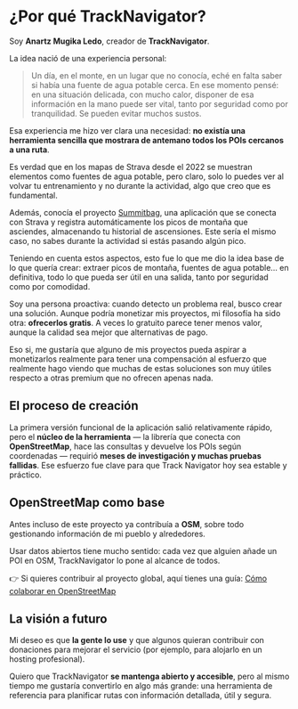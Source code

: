 # ¿Por qué TrackNavigator?

Soy **Anartz Mugika Ledo**, creador de **TrackNavigator**.

La idea nació de una experiencia personal:

> Un día, en el monte, en un lugar que no conocía, eché en falta saber si había una fuente de agua potable cerca. En ese momento pensé: en una situación delicada, con mucho calor, disponer de esa información en la mano puede ser vital, tanto por seguridad como por tranquilidad. Se pueden evitar muchos sustos.

Esa experiencia me hizo ver clara una necesidad: **no existía una herramienta sencilla que mostrara de antemano todos los POIs cercanos a una ruta**.

Es verdad que en los mapas de Strava desde el 2022 se muestran elementos como fuentes de agua potable, pero claro, solo lo puedes ver al volvar tu entrenamiento y no durante la actividad, algo que creo que es fundamental.


Además, conocía el proyecto <a href="https://summitbag.com/" target="_blank" rel="noopener">Summitbag</a>, una aplicación que se conecta con Strava y registra automáticamente los picos de montaña que asciendes, almacenando tu historial de ascensiones. Este sería el mismo caso, no sabes durante la actividad si estás pasando algún pico.

Teniendo en cuenta estos aspectos, esto fue lo que me dio la idea base de lo que quería crear: extraer picos de montaña, fuentes de agua potable… en definitiva, todo lo que pueda ser útil en una salida, tanto por seguridad como por comodidad.

Soy una persona proactiva: cuando detecto un problema real, busco crear una solución. Aunque podría monetizar mis proyectos, mi filosofía ha sido otra: **ofrecerlos gratis**. A veces lo gratuito parece tener menos valor, aunque la calidad sea mejor que alternativas de pago.

Eso si, me gustaría que alguno de mis proyectos pueda aspirar a monetizarlos realmente para tener una compensación al esfuerzo que realmente hago viendo que muchas de estas soluciones son muy útiles respecto a otras premium que no ofrecen apenas nada.

## El proceso de creación

La primera versión funcional de la aplicación salió relativamente rápido, pero el **núcleo de la herramienta** — la librería que conecta con **OpenStreetMap**, hace las consultas y devuelve los POIs según coordenadas — requirió **meses de investigación y muchas pruebas fallidas**. Ese esfuerzo fue clave para que Track Navigator hoy sea estable y práctico.

## OpenStreetMap como base

Antes incluso de este proyecto ya contribuía a **OSM**, sobre todo gestionando información de mi pueblo y alrededores.

Usar datos abiertos tiene mucho sentido: cada vez que alguien añade un POI en OSM, TrackNavigator lo pone al alcance de todos.

👉 Si quieres contribuir al proyecto global, aquí tienes una guía: [Cómo colaborar en OpenStreetMap](https://mugan86.medium.com/open-street-map-contribuir-a%C3%B1adiendo-puntos-de-inter%C3%A9s-pois-desde-0-31b4730795ef)

## La visión a futuro

Mi deseo es que **la gente lo use** y que algunos quieran contribuir con donaciones para mejorar el servicio (por ejemplo, para alojarlo en un hosting profesional).

Quiero que TrackNavigator **se mantenga abierto y accesible**, pero al mismo tiempo me gustaría convertirlo en algo más grande: una herramienta de referencia para planificar rutas con información detallada, útil y segura.
